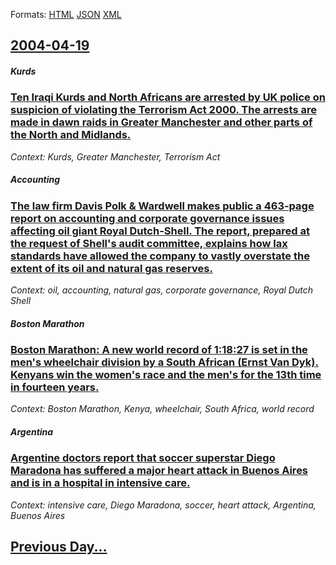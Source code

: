 
Formats: [HTML](2004/04/19/index.html)  [JSON](2004/04/19/index.json)  [XML](2004/04/19/index.xml)  

## [2004-04-19](/news/2004/04/19/index.md)

##### Kurds
### [ Ten Iraqi Kurds and North Africans are arrested by UK police on suspicion of violating the Terrorism Act 2000. The arrests are made in dawn raids in Greater Manchester and other parts of the North and Midlands. ](/news/2004/04/19/ten-iraqi-kurds-and-north-africans-are-arrested-by-uk-police-on-suspicion-of-violating-the-terrorism-act-2000-the-arrests-are-made-in-dawn.md)
_Context: Kurds, Greater Manchester, Terrorism Act_

##### Accounting
### [ The law firm Davis Polk & Wardwell makes public a 463-page report on accounting and corporate governance issues affecting oil giant Royal Dutch-Shell. The report, prepared at the request of Shell's audit committee, explains how lax standards have allowed the company to vastly overstate the extent of its oil and natural gas reserves. ](/news/2004/04/19/the-law-firm-davis-polk-wardwell-makes-public-a-463-page-report-on-accounting-and-corporate-governance-issues-affecting-oil-giant-royal-d.md)
_Context: oil, accounting, natural gas, corporate governance, Royal Dutch Shell_

##### Boston Marathon
### [ Boston Marathon: A new world record of 1:18:27 is set in the men's wheelchair division by a South African (Ernst Van Dyk). Kenyans win the women's race and the men's for the 13th time in fourteen years. ](/news/2004/04/19/boston-marathon-a-new-world-record-of-1-18-27-is-set-in-the-men-s-wheelchair-division-by-a-south-african-ernst-van-dyk-kenyans-win-the.md)
_Context: Boston Marathon, Kenya, wheelchair, South Africa, world record_

##### Argentina
### [ Argentine doctors report that soccer superstar Diego Maradona has suffered a major heart attack in Buenos Aires and is in a hospital in intensive care. ](/news/2004/04/19/argentine-doctors-report-that-soccer-superstar-diego-maradona-has-suffered-a-major-heart-attack-in-buenos-aires-and-is-in-a-hospital-in-int.md)
_Context: intensive care, Diego Maradona, soccer, heart attack, Argentina, Buenos Aires_

## [Previous Day...](/news/2004/04/18/index.md)

